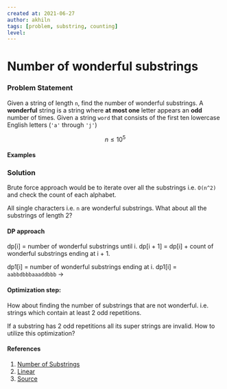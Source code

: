 ```yaml
---
created at: 2021-06-27
author: akhiln
tags: [problem, substring, counting]
level:
---
```


# Number of wonderful substrings
### Problem Statement
Given a string of length `n`, find the number of wonderful substrings. A **wonderful** string is a string where **at most one** letter appears an **odd** number of times.
Given a string `word` that consists of the first ten lowercase English letters (`'a'` through `'j'`)

$$ n \le 10^5 $$

#### Examples

### Solution
Brute force approach would be to iterate over all the substrings i.e. `O(n^2)` and check the count of each alphabet.

All single characters i.e. `n` are wonderful substrings.
What about all the substrings of length 2?

#### DP approach
dp[i] = number of wonderful substrings until i.
dp[i + 1] = dp[i] + count of wonderful substrings ending at i + 1.

dp1[i] = number of wonderful substrings ending at i.
dp1[i] =
`aabbdbbbaaaddbbb` ->

#### Optimization step:
How about finding the number of substrings that are not wonderful. i.e. strings which contain at least 2 odd repetitions.

If a substring has 2 odd repetitions all its super strings are invalid. How to utilize this optimization?





#### References
1. [Number of Substrings](Number%20of%20Substrings.md)
2. [Linear](Linear)
3. [Source](https://leetcode.com/contest/weekly-contest-247/problems/number-of-wonderful-substrings/)